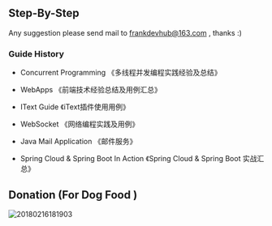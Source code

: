 ## Step-By-Step
Any suggestion please send mail to frankdevhub@163.com , thanks :)

### Guide History

* Concurrent Programming 《多线程并发编程实践经验及总结》

* WebApps 《前端技术经验总结及用例汇总》

* IText Guide 《iText插件使用用例》

* WebSocket 《网络编程实践及用例》

* Java Mail Application 《邮件服务》

* Spring Cloud & Spring Boot In Action 《Spring Cloud & Spring Boot 实战汇总》


## Donation (For Dog Food )

![20180216181903](https://user-images.githubusercontent.com/29160332/36303136-0337b14e-1346-11e8-984f-ef25c4f34797.png)
